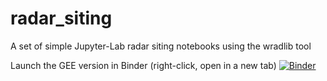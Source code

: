 # radar_siting
A set of simple Jupyter-Lab radar siting notebooks using the wradlib tool

Launch the GEE version in Binder (right-click, open in a new tab)
[![Binder](https://mybinder.org/badge_logo.svg)](https://mybinder.org/v2/gh/AMF3-Southeast-United-States/radar_siting/HEAD?labpath=notebooks%2Famf3_radar_blockage_demo_gee.ipynb)
